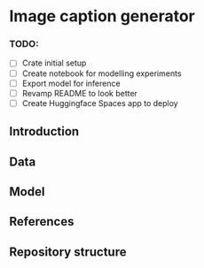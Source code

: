 # Image caption generator

### TODO:

- [ ] Crate initial setup
- [ ] Create notebook for modelling experiments
- [ ] Export model for inference
- [ ] Revamp README to look better
- [ ] Create Huggingface Spaces app to deploy

## Introduction

## Data

## Model

## References

## Repository structure
